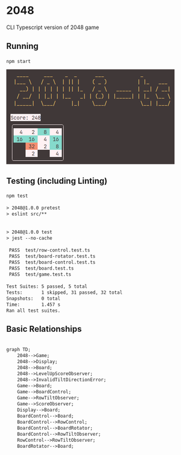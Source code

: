 # 2048
CLI Typescript version of 2048 game

## Running

`npm start`

![](/resources/screenshot.png)

## Testing (including Linting)

```
npm test

> 2048@1.0.0 pretest
> eslint src/**


> 2048@1.0.0 test
> jest --no-cache

 PASS  test/row-control.test.ts
 PASS  test/board-rotator.test.ts
 PASS  test/board-control.test.ts
 PASS  test/board.test.ts
 PASS  test/game.test.ts

Test Suites: 5 passed, 5 total
Tests:       1 skipped, 31 passed, 32 total
Snapshots:   0 total
Time:        1.457 s
Ran all test suites.
```

## Basic Relationships

```mermaid

graph TD;
    2048-->Game;
    2048-->Display;
    2048-->Board;
    2048-->LevelUpScoreObserver;
    2048-->InvalidTiltDirectionError;
    Game-->Board;
    Game-->BoardControl;
    Game-->RowTiltObserver;
    Game-->ScoreObserver;
    Display-->Board;
    BoardControl-->Board;
    BoardControl-->RowControl;
    BoardControl-->BoardRotator;
    BoardControl-->RowTiltObserver;
    RowControl-->RowTiltObserver;
    BoardRotator-->Board;
    

```
